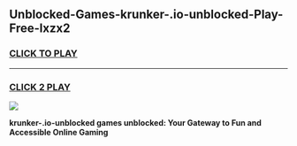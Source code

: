 
## Unblocked-Games-krunker-.io-unblocked-Play-Free-lxzx2
<h3>
<a href="https://premium76.site?title=krunker-.io-unblocked&ref=10A">CLICK TO PLAY</a></h3>
<hr>

<h3>
<a href="https://premium76.site?title=krunker-.io-unblocked&ref=10A">CLICK 2 PLAY</a>
  
</h3>

<a href="https://premium76.site?title=krunker-.io-unblocked&ref=10A"><img src="https://clearcache.store/games.png"></a>


**krunker-.io-unblocked games unblocked: Your Gateway to Fun and Accessible Online Gaming**
